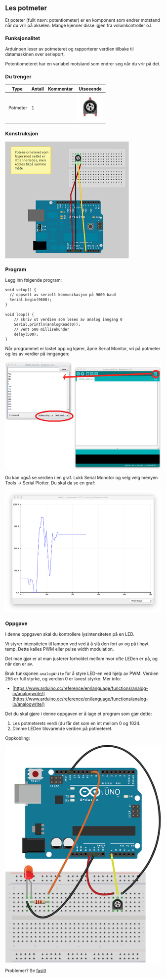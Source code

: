 
## Les potmeter

Et poteter (fullt navn: potentiometer) er en komponent som endrer motstand når du vrir på akselen. Mange kjenner disse igjen fra volumkontroller o.l.

### Funksjonalitet

Arduinoen leser av potmeteret og rapporterer verdien tilbake til datamaskinen over serieport,

Potentiometeret har en variabel motstand som endrer seg når du vrir på det.

### Du trenger

| Type          | Antall           | Kommentar  |  Utseeende |
| ------------- | :------------- |:-----| ---- |
| Potmeter	| 1 | | ![LED](../img/potmeter.png)


### Konstruksjon

![](./oppg2.png)

### Program

Legg inn følgende program:

```
void setup() {
  // oppsett av seriell kommunikasjon på 9600 baud
  Serial.begin(9600);
}

void loop() {
    // skriv ut verdien som leses av analog inngang 0
    Serial.println(analogRead(0));
    // vent 500 millisekunder
    delay(500);
}
```

Når programmet er lastet opp og kjører, åpne Serial Monitor, vri på potmeter og les av verdier på inngangen:

![](./runoppg2.png)

Du kan også se verdien i en graf. Lukk Serial Monotor og velg velg menyen Tools -> Serial Plotter. Du skal da se en graf:

![](./serialgraph.png)

### Oppgave
I denne oppgaven skal du kontrollere lysintensiteten på en LED. 

Vi styrer intensiteten til lampen ved ved å å slå den fort av og på i høyt temp.  Dette kalles PWM eller pulse width modulation. 

Det man gjør er at man justerer forholdet mellom hvor ofte LEDen er på, og når den er av.

Bruk funksjonen ```analogWrite``` for å styre LED-en ved hjelp av PWM. Verdien 255 er full styrke, og verdien 0 er lavest styrke. Mer info:

* [https://www.arduino.cc/reference/en/language/functions/analog-io/analogwrite/](https://www.arduino.cc/reference/en/language/functions/analog-io/analogwrite/)

Det du skal gjøre i denne oppgaven er å lage et program som gjør dette:

1. Les potmeterets verdi (du får det som en int mellom 0 og 1024.
2. Dimme LEDen tilsvarende verdien på potmeteret.

Oppkobling:

![](./pot_pwm_bb.png)

Problemer? Se [fasit](./fasit.md))

